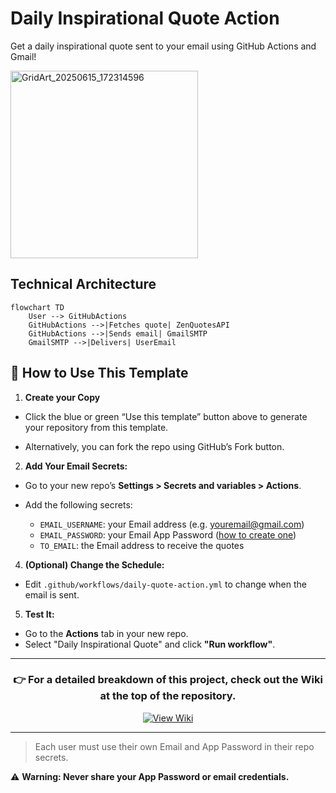 # Daily Inspirational Quote Action

Get a daily inspirational quote sent to your email using GitHub Actions and Gmail!

<img src="https://github.com/user-attachments/assets/d4c2648a-4bd8-49bf-a574-73dc3873d858" alt="GridArt_20250615_172314596" width="300" height="300">

## Technical Architecture

```mermaid
flowchart TD
    User --> GitHubActions
    GitHubActions -->|Fetches quote| ZenQuotesAPI
    GitHubActions -->|Sends email| GmailSMTP
    GmailSMTP -->|Delivers| UserEmail
```




## 🚀 How to Use This Template


1. **Create your Copy**
   
 - Click the blue or green “Use this template” button above to generate your repository from this template.
  
 - Alternatively, you can fork the repo using GitHub’s Fork button.

2. **Add Your Email Secrets:**
   
 - Go to your new repo’s **Settings > Secrets and variables > Actions**.
     
 - Add the following secrets:
     - `EMAIL_USERNAME`: your Email address (e.g. youremail@gmail.com)
     - `EMAIL_PASSWORD`: your Email App Password ([how to create one](https://support.google.com/accounts/answer/185833?hl=en))
     - `TO_EMAIL`: the Email address to receive the quotes

4. **(Optional) Change the Schedule:**
 - Edit `.github/workflows/daily-quote-action.yml` to change when the email is sent.

5. **Test It:**
 - Go to the **Actions** tab in your new repo.
 - Select "Daily Inspirational Quote" and click **"Run workflow"**.

---

<div align="center">
    <h3><strong>👉 For a detailed breakdown of this project, check out the Wiki at the top of the repository.</strong></h3>

<p align="center">
  <a href="https://github.com/ijayhub/daily-quote-action/wiki" target="_blank">
    <img src="https://img.shields.io/badge/View-Wiki-blue?style=for-the-badge&logo=github" alt="View Wiki">
  </a>
</p>
</div>

---

> Each user must use their own Email and App Password in their repo secrets.

 ⚠️ **Warning: Never share your App Password or email credentials.**
